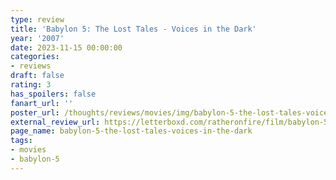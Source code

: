 ```yaml
---
type: review
title: 'Babylon 5: The Lost Tales - Voices in the Dark'
year: '2007'
date: 2023-11-15 00:00:00
categories:
- reviews
draft: false
rating: 3
has_spoilers: false
fanart_url: ''
poster_url: /thoughts/reviews/movies/img/babylon-5-the-lost-tales-voices-in-the-dark_poster.png
external_review_url: https://letterboxd.com/ratheronfire/film/babylon-5-the-lost-tales-voices-in-the-dark/
page_name: babylon-5-the-lost-tales-voices-in-the-dark
tags:
- movies
- babylon-5
---
```


